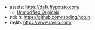 - assets: https://dafluffypotato.com/
    - [Unmodified Originals](https://dafluffypotato.com/assets/pg_tutorial/00_resources.zip) 
- nob.h: https://github.com/tsoding/nob.h
- raylib: https://www.raylib.com/ 
